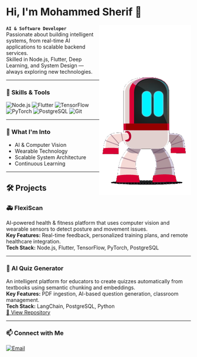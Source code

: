 # Hi, I'm Mohammed Sherif 👋
<img align="right" src="Idle.gif" alt="Flexi Character" width="250"/>

**`AI & Software Developer`**  
Passionate about building intelligent systems, from real-time AI applications to scalable backend services.  
Skilled in Node.js, Flutter, Deep Learning, and System Design — always exploring new technologies.

---

### 🚀 Skills & Tools
![Node.js](https://img.shields.io/badge/-Node.js-339933?logo=node.js&logoColor=white)
![Flutter](https://img.shields.io/badge/-Flutter-02569B?logo=flutter&logoColor=white)
![TensorFlow](https://img.shields.io/badge/-TensorFlow-FF6F00?logo=tensorflow&logoColor=white)
![PyTorch](https://img.shields.io/badge/-PyTorch-EE4C2C?logo=pytorch&logoColor=white)
![PostgreSQL](https://img.shields.io/badge/-PostgreSQL-336791?logo=postgresql&logoColor=white)
![Git](https://img.shields.io/badge/-Git-F05032?logo=git&logoColor=white)

---

### 🌱 What I'm Into
- AI & Computer Vision
- Wearable Technology
- Scalable System Architecture
- Continuous Learning

---

## 🛠 Projects

### 🚑 FlexiScan
AI-powered health & fitness platform that uses computer vision and wearable sensors to detect posture and movement issues.  
**Key Features:** Real-time feedback, personalized training plans, and remote healthcare integration.  
**Tech Stack:** Node.js, Flutter, TensorFlow, PyTorch, PostgreSQL  

---

### 🎯 AI Quiz Generator
An intelligent platform for educators to create quizzes automatically from textbooks using semantic chunking and embeddings.  
**Key Features:** PDF ingestion, AI-based question generation, classroom management.  
**Tech Stack:** LangChain, PostgreSQL, Python  
[🔗 View Repository](https://github.com/YOUR_USERNAME/quiz-generator)


---

### 📫 Connect with Me
[![Email](https://img.shields.io/badge/-Email-D14836?logo=gmail&logoColor=white)](mailto:mohamed.ms5517@gmail.com)
